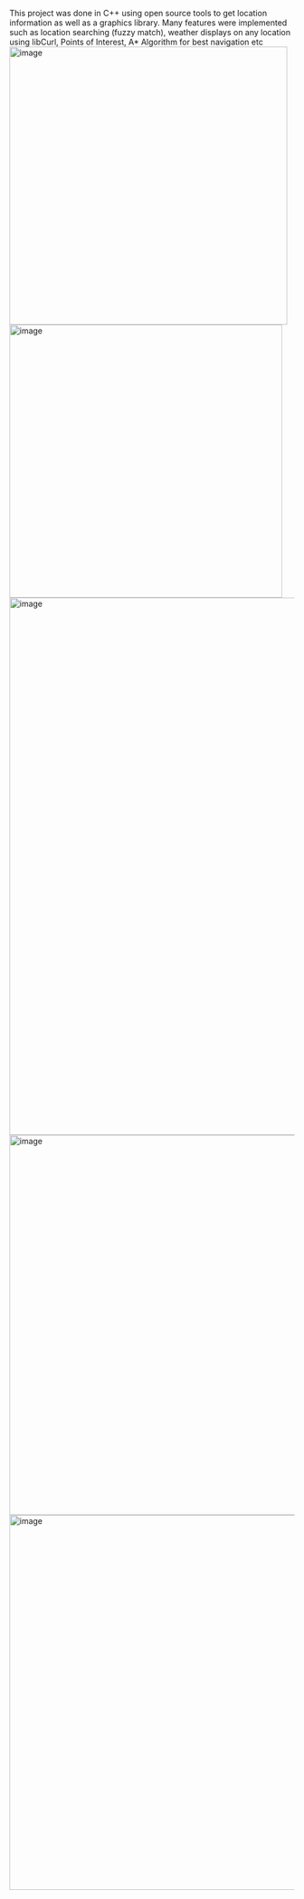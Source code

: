 This project was done in C++ using open source tools to get location information as well as a graphics library.
Many features were implemented such as location searching (fuzzy match), weather displays on any location using libCurl, Points of Interest, A* Algorithm for best navigation etc
<img width="491" alt="image" src="https://github.com/user-attachments/assets/5d559ccc-7e38-4ef9-860f-fbe7396f3820" />
<img width="482" alt="image" src="https://github.com/user-attachments/assets/886b389a-ffa6-4b82-8b48-ac64e14e2a31" />
<img width="949" alt="image" src="https://github.com/user-attachments/assets/84d6bebe-102e-4581-adfd-9ae59d8bebe0" />
<img width="671" alt="image" src="https://github.com/user-attachments/assets/f4259694-10a8-41a3-bcad-be1d6a1c9fe3" />
<img width="662" alt="image" src="https://github.com/user-attachments/assets/9c0f57ef-3439-460c-985a-9651d8dfe9e6" />





